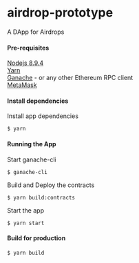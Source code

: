 # airdrop-prototype
A DApp for Airdrops

#### Pre-requisites
[Nodejs 8.9.4](https://nodejs.org/download/release/v8.9.4/)<br />
[Yarn](https://yarnpkg.com/lang/en/docs/install/)<br />
[Ganache](https://github.com/trufflesuite/ganache-cli) - or any other Ethereum RPC client <br />
[MetaMask](https://metamask.io/)

#### Install dependencies
Install app dependencies
```
$ yarn
```

#### Running the App
Start ganache-cli
```
$ ganache-cli
```

Build and Deploy the contracts
```
$ yarn build:contracts
```

Start the app
```
$ yarn start
```

#### Build for production
```
$ yarn build
```
